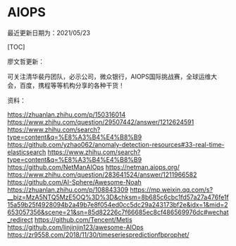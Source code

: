 # AIOPS

最近更新日期为：2021/05/23

[TOC]

廖文哲更新：

可关注清华裴丹团队，必示公司，微众银行，AIOPS国际挑战赛，全球运维大会，百度，携程等等机构分享的各种干货！

资料：

https://zhuanlan.zhihu.com/p/150316014
https://www.zhihu.com/question/29507442/answer/1212624591
https://www.zhihu.com/search?type=content&q=%E8%A3%B4%E4%B8%B9
https://github.com/yzhao062/anomaly-detection-resources#33-real-time-elasticsearch
https://www.zhihu.com/search?type=content&q=%E8%A3%B4%E4%B8%B9
https://github.com/NetManAIOps
https://netman.aiops.org/
https://www.zhihu.com/question/283641524/answer/1211966582
https://github.com/AI-Sphere/Awesome-Noah
https://zhuanlan.zhihu.com/p/108843309
https://mp.weixin.qq.com/s?__biz=MzA5NTQ5MzE5OQ%3D%3D&chksm=8b685c6cbc1fd57a27a476fe1f15a59b25f4928094b2a49b7e8f054ed0cc5dc29a243173bf2e&idx=1&mid=2653057356&scene=21&sn=85d82226c7f66685ec8cf486569976dc#wechat_redirect
https://github.com/Tencent/Metis
https://github.com/linjinjin123/awesome-AIOps
https://zr9558.com/2018/11/30/timeseriespredictionfbprophet/

